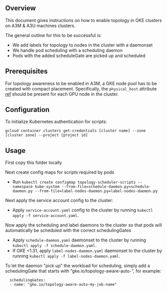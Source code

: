 ## Overview

This document gives instructions on how to enable topology in GKE clusters on
A3M & A3U machines clusters.

The general outline for this to be successful is:
- We add labels for topology to nodes in the cluster with a daemonset
- We handle pod scheduling with a scheduling daemon
- Pods with the added scheduleGate are picked up and scheduled

## Prerequisites

For topology awareness to be enabled in A3M, a GKE node pool has to be created with
compact placement. Specifically, the `physical_host` attribute
[ref](https://cloud.google.com/compute/docs/instances/use-compact-placement-policies#verify-vm-location)
should be present for each GPU node in the cluster.

## Configuration

To initialize Kubernetes authentication for scripts:

```gcloud container clusters get-credentials [cluster name] --zone [cluster zone] --project [project id]```

## Usage

First copy this folder locally

Next create config maps for scripts required by pods

-   Run `kubectl create configmap topology-scheduler-scripts --namespace
    kube-system --from-file=schedule-daemon.py=schedule-daemon.py
    --from-file=label-nodes-daemon.py=label-nodes-daemon.py`

Next apply the service account config to the cluster:

-   Apply `service-account.yaml` config to the cluster by running `kubectl apply
    -f service-account.yaml`.

Now apply the scheduling and label daemons to the cluster so that pods will
automatically be scheduled with the correct schedulingGates

-   Apply `schedule-daemon.yaml` daemonset to the cluster by running `kubectl
    apply -f schedule-daemon.yaml`.
-   If GKE <1.31, apply `label-nodes-daemon.yaml` daemonset
    to the cluster by running `kubectl apply -f label-nodes-daemon.yaml`.

To let the daemon "pick up" the workload for scheduling, simply add a
schedulingGate that starts with ”gke.io/topology-aware-auto-”, for example:

```
  schedulingGates:
  - name: "gke.io/topology-aware-auto-my-job-name"
```
